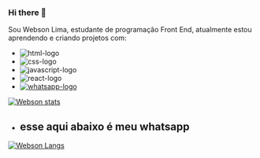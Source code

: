 ### Hi there 👋

Sou Webson Lima, estudante de programação Front End, atualmente estou aprendendo e criando projetos com:
- <img src="https://img.shields.io/badge/HTML5-E34F26?style=for-the-badge&logo=html5&logoColor=white" alt="html-logo" />
- <img src="https://img.shields.io/badge/CSS3-1572B6?style=for-the-badge&logo=css3&logoColor=white" alt="css-logo" />
- <img src="https://img.shields.io/badge/JavaScript-F7DF1E?style=for-the-badge&logo=javascript&logoColor=black" alt="javascript-logo" />
- <img src="https://img.shields.io/badge/React-20232A?style=for-the-badge&logo=react&logoColor=61DAFB" alt="react-logo" />
- <a href="https://api.whatsapp.com/send?phone=5581992571261">
  <img src="https://img.shields.io/badge/WhatsApp-25D366?style=for-the-badge&logo=whatsapp&logoColor=white" alt="whatsapp-logo" />
</a>

[![Webson stats](https://github-readme-stats.vercel.app/api?username=websonlima7)](https://github.com/anuraghazra/github-readme-stats)
- <h2>esse aqui abaixo é meu whatsapp</h2>

[![Webson Langs](https://github-readme-stats.vercel.app/api/top-langs/?username=websonlima7)](https://github.com/anuraghazra/github-readme-stats)
